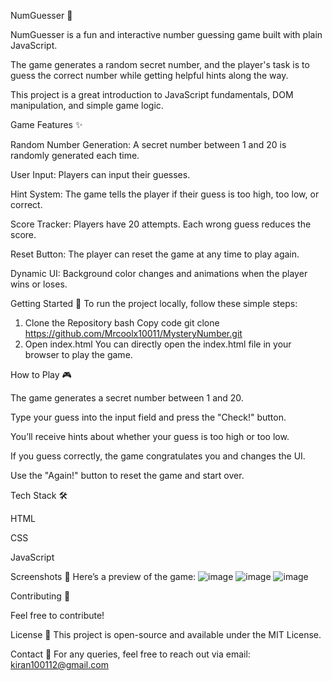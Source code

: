 NumGuesser 🎯

NumGuesser is a fun and interactive number guessing game built with plain JavaScript. 

The game generates a random secret number, and the player's task is to guess the correct number while getting helpful hints along the way. 

This project is a great introduction to JavaScript fundamentals, DOM manipulation, and simple game logic.

Game Features ✨


Random Number Generation: A secret number between 1 and 20 is randomly generated each time.

User Input: Players can input their guesses.

Hint System: The game tells the player if their guess is too high, too low, or correct.

Score Tracker: Players have 20 attempts. Each wrong guess reduces the score.

Reset Button: The player can reset the game at any time to play again.

Dynamic UI: Background color changes and animations when the player wins or loses.

Getting Started 🚀
To run the project locally, follow these simple steps:

1. Clone the Repository
bash
Copy code
git clone https://github.com/Mrcoolx10011/MysteryNumber.git
2. Open index.html
You can directly open the index.html file in your browser to play the game.

How to Play 🎮

The game generates a secret number between 1 and 20.

Type your guess into the input field and press the "Check!" button.

You’ll receive hints about whether your guess is too high or too low.

If you guess correctly, the game congratulates you and changes the UI.

Use the "Again!" button to reset the game and start over.

Tech Stack 🛠

HTML

CSS

JavaScript

Screenshots 📸
Here’s a preview of the game:
![image](https://github.com/user-attachments/assets/37c87839-8409-45fe-a658-336551f73d45)
![image](https://github.com/user-attachments/assets/e7af01ef-c3f6-46d3-812d-52681523b1d2)
![image](https://github.com/user-attachments/assets/b553cfcb-a0b4-47a0-a553-91481ccf7469)






Contributing 🤝

Feel free to contribute!


License 📝
This project is open-source and available under the MIT License.

Contact 📧
For any queries, feel free to reach out via email: kiran100112@gmail.com

